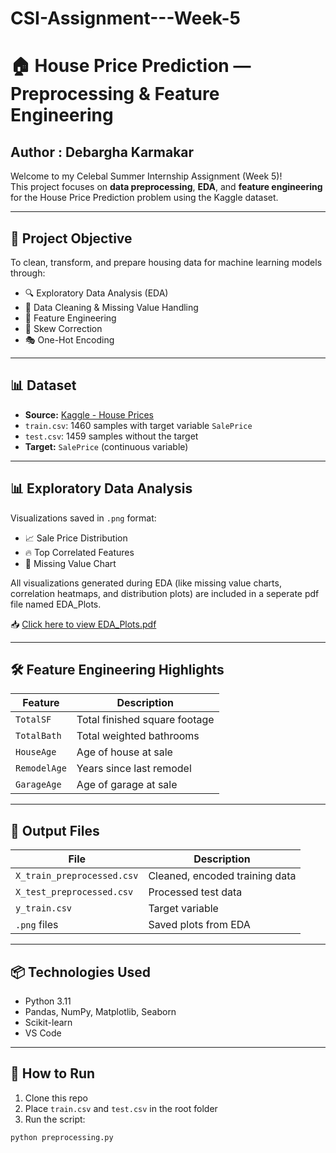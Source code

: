 # CSI-Assignment---Week-5

# 🏠 House Price Prediction — Preprocessing & Feature Engineering
## Author : Debargha Karmakar
Welcome to my Celebal Summer Internship Assignment (Week 5)!  
This project focuses on **data preprocessing**, **EDA**, and **feature engineering** for the House Price Prediction problem using the Kaggle dataset.

---

## 🚀 Project Objective

To clean, transform, and prepare housing data for machine learning models through:

- 🔍 Exploratory Data Analysis (EDA)
- 🧼 Data Cleaning & Missing Value Handling
- 🧠 Feature Engineering
- 🔢 Skew Correction
- 🎭 One-Hot Encoding

---

## 📊 Dataset

- **Source:** [Kaggle - House Prices](https://www.kaggle.com/competitions/house-prices-advanced-regression-techniques/data)
- `train.csv`: 1460 samples with target variable `SalePrice`
- `test.csv`: 1459 samples without the target
- **Target:** `SalePrice` (continuous variable)

---


## 📊 Exploratory Data Analysis

Visualizations saved in `.png` format:

- 📈 Sale Price Distribution  
- 🔥 Top Correlated Features  
- 🧼 Missing Value Chart  

All visualizations generated during EDA (like missing value charts, correlation heatmaps, and distribution plots) are included in a seperate pdf file named EDA_Plots.

📥 [Click here to view EDA_Plots.pdf](EDA_Plots.pdf)


---

## 🛠️ Feature Engineering Highlights

| Feature        | Description                          |
|----------------|--------------------------------------|
| `TotalSF`      | Total finished square footage        |
| `TotalBath`    | Total weighted bathrooms             |
| `HouseAge`     | Age of house at sale                 |
| `RemodelAge`   | Years since last remodel             |
| `GarageAge`    | Age of garage at sale                |

---

## 📁 Output Files

| File | Description |
|------|-------------|
| `X_train_preprocessed.csv` | Cleaned, encoded training data |
| `X_test_preprocessed.csv`  | Processed test data |
| `y_train.csv`              | Target variable |
| `.png` files               | Saved plots from EDA |

---

## 📦 Technologies Used

- Python 3.11  
- Pandas, NumPy, Matplotlib, Seaborn  
- Scikit-learn  
- VS Code

---

## 📎 How to Run

1. Clone this repo  
2. Place `train.csv` and `test.csv` in the root folder  
3. Run the script:

```bash
python preprocessing.py


